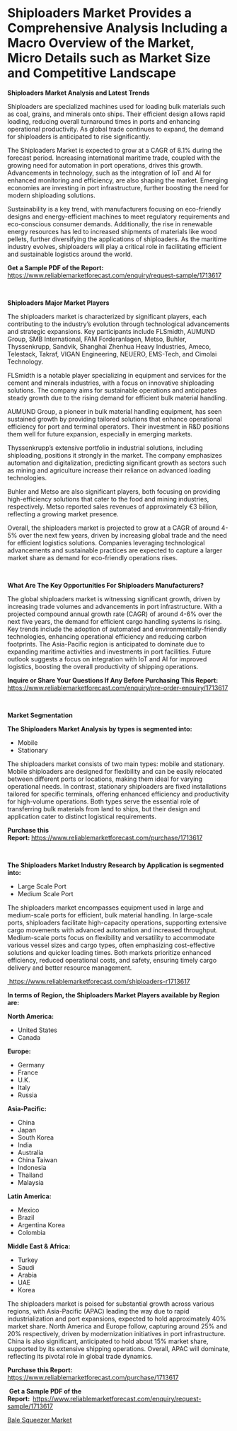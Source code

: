 <p><h1>Shiploaders Market Provides a Comprehensive Analysis Including a Macro Overview of the Market, Micro Details such as Market Size and Competitive Landscape</h1></p><p><strong>Shiploaders Market Analysis and Latest Trends</strong></p>
<p><p>Shiploaders are specialized machines used for loading bulk materials such as coal, grains, and minerals onto ships. Their efficient design allows rapid loading, reducing overall turnaround times in ports and enhancing operational productivity. As global trade continues to expand, the demand for shiploaders is anticipated to rise significantly.</p><p>The Shiploaders Market is expected to grow at a CAGR of 8.1% during the forecast period. Increasing international maritime trade, coupled with the growing need for automation in port operations, drives this growth. Advancements in technology, such as the integration of IoT and AI for enhanced monitoring and efficiency, are also shaping the market. Emerging economies are investing in port infrastructure, further boosting the need for modern shiploading solutions.</p><p>Sustainability is a key trend, with manufacturers focusing on eco-friendly designs and energy-efficient machines to meet regulatory requirements and eco-conscious consumer demands. Additionally, the rise in renewable energy resources has led to increased shipments of materials like wood pellets, further diversifying the applications of shiploaders. As the maritime industry evolves, shiploaders will play a critical role in facilitating efficient and sustainable logistics around the world.</p></p>
<p><strong>Get a Sample PDF of the Report:&nbsp;</strong> <a href="https://www.reliablemarketforecast.com/enquiry/request-sample/1713617?utm_campaign=2193&utm_medium=2&utm_source=Github&utm_content=ia&utm_term=16022025&utm_id=shiploaders">https://www.reliablemarketforecast.com/enquiry/request-sample/1713617</a></p>
<p>&nbsp;</p>
<p><strong>Shiploaders Major Market Players</strong></p>
<p><p>The shiploaders market is characterized by significant players, each contributing to the industry’s evolution through technological advancements and strategic expansions. Key participants include FLSmidth, AUMUND Group, SMB International, FAM Forderanlagen, Metso, Buhler, Thyssenkrupp, Sandvik, Shanghai Zhenhua Heavy Industries, Ameco, Telestack, Takraf, VIGAN Engineering, NEUERO, EMS-Tech, and Cimolai Technology.</p><p>FLSmidth is a notable player specializing in equipment and services for the cement and minerals industries, with a focus on innovative shiploading solutions. The company aims for sustainable operations and anticipates steady growth due to the rising demand for efficient bulk material handling.</p><p>AUMUND Group, a pioneer in bulk material handling equipment, has seen sustained growth by providing tailored solutions that enhance operational efficiency for port and terminal operators. Their investment in R&D positions them well for future expansion, especially in emerging markets.</p><p>Thyssenkrupp’s extensive portfolio in industrial solutions, including shiploading, positions it strongly in the market. The company emphasizes automation and digitalization, predicting significant growth as sectors such as mining and agriculture increase their reliance on advanced loading technologies.</p><p>Buhler and Metso are also significant players, both focusing on providing high-efficiency solutions that cater to the food and mining industries, respectively. Metso reported sales revenues of approximately €3 billion, reflecting a growing market presence.</p><p>Overall, the shiploaders market is projected to grow at a CAGR of around 4-5% over the next few years, driven by increasing global trade and the need for efficient logistics solutions. Companies leveraging technological advancements and sustainable practices are expected to capture a larger market share as demand for eco-friendly operations rises.</p></p>
<p>&nbsp;</p>
<p><strong>What Are The Key Opportunities For Shiploaders Manufacturers?</strong></p>
<p><p>The global shiploaders market is witnessing significant growth, driven by increasing trade volumes and advancements in port infrastructure. With a projected compound annual growth rate (CAGR) of around 4-6% over the next five years, the demand for efficient cargo handling systems is rising. Key trends include the adoption of automated and environmentally-friendly technologies, enhancing operational efficiency and reducing carbon footprints. The Asia-Pacific region is anticipated to dominate due to expanding maritime activities and investments in port facilities. Future outlook suggests a focus on integration with IoT and AI for improved logistics, boosting the overall productivity of shipping operations.</p></p>
<p><strong>Inquire or Share Your Questions If Any Before Purchasing This Report:</strong> <a href="https://www.reliablemarketforecast.com/enquiry/pre-order-enquiry/1713617?utm_campaign=2193&utm_medium=2&utm_source=Github&utm_content=ia&utm_term=16022025&utm_id=shiploaders">https://www.reliablemarketforecast.com/enquiry/pre-order-enquiry/1713617</a></p>
<p>&nbsp;</p>
<p><strong>Market Segmentation</strong></p>
<p><strong>The Shiploaders Market Analysis by types is segmented into:</strong></p>
<p><ul><li>Mobile</li><li>Stationary</li></ul></p>
<p><p>The shiploaders market consists of two main types: mobile and stationary. Mobile shiploaders are designed for flexibility and can be easily relocated between different ports or locations, making them ideal for varying operational needs. In contrast, stationary shiploaders are fixed installations tailored for specific terminals, offering enhanced efficiency and productivity for high-volume operations. Both types serve the essential role of transferring bulk materials from land to ships, but their design and application cater to distinct logistical requirements.</p></p>
<p><strong>Purchase this Report:&nbsp;</strong><a href="https://www.reliablemarketforecast.com/purchase/1713617?utm_campaign=2193&utm_medium=2&utm_source=Github&utm_content=ia&utm_term=16022025&utm_id=shiploaders">https://www.reliablemarketforecast.com/purchase/1713617</a></p>
<p>&nbsp;</p>
<p><strong>The Shiploaders Market Industry Research by Application is segmented into:</strong></p>
<p><ul><li>Large Scale Port</li><li>Medium Scale Port</li></ul></p>
<p><p>The shiploaders market encompasses equipment used in large and medium-scale ports for efficient, bulk material handling. In large-scale ports, shiploaders facilitate high-capacity operations, supporting extensive cargo movements with advanced automation and increased throughput. Medium-scale ports focus on flexibility and versatility to accommodate various vessel sizes and cargo types, often emphasizing cost-effective solutions and quicker loading times. Both markets prioritize enhanced efficiency, reduced operational costs, and safety, ensuring timely cargo delivery and better resource management.</p></p>
<p><a href="https://www.reliablemarketforecast.com/shiploaders-r1713617?utm_campaign=2193&utm_medium=2&utm_source=Github&utm_content=ia&utm_term=16022025&utm_id=shiploaders">&nbsp;https://www.reliablemarketforecast.com/shiploaders-r1713617</a></p>
<p><strong>In terms of Region, the Shiploaders Market Players available by Region are:</strong></p>
<p>
    <p> <strong> North America: </strong>
        <ul>
            <li>United States</li>
            <li>Canada</li>
        </ul>
        </p> 
    <p> <strong> Europe: </strong>
        <ul>
            <li>Germany</li>
            <li>France</li>
            <li>U.K.</li>
            <li>Italy</li>
            <li>Russia</li>
        </ul>
        </p> 
    <p> <strong> Asia-Pacific: </strong>
        <ul>
            <li>China</li>
            <li>Japan</li>
            <li>South Korea</li>
            <li>India</li>
            <li>Australia</li>
            <li>China Taiwan</li>
            <li>Indonesia</li>
            <li>Thailand</li>
            <li>Malaysia</li>
        </ul>
        </p> 
    <p> <strong> Latin America: </strong>
        <ul>
            <li>Mexico</li>
            <li>Brazil</li>
            <li>Argentina Korea</li>
            <li>Colombia</li>
        </ul>
        </p> 
    <p> <strong> Middle East & Africa: </strong>
        <ul>
            <li>Turkey</li>
            <li>Saudi</li>
            <li>Arabia</li>
            <li>UAE</li>
            <li>Korea</li>
        </ul>
    </p>
    </p>
<p><p>The shiploaders market is poised for substantial growth across various regions, with Asia-Pacific (APAC) leading the way due to rapid industrialization and port expansions, expected to hold approximately 40% market share. North America and Europe follow, capturing around 25% and 20% respectively, driven by modernization initiatives in port infrastructure. China is also significant, anticipated to hold about 15% market share, supported by its extensive shipping operations. Overall, APAC will dominate, reflecting its pivotal role in global trade dynamics.</p></p>
<p><strong>Purchase this Report: </strong><a href="https://www.reliablemarketforecast.com/purchase/1713617?utm_campaign=2193&utm_medium=2&utm_source=Github&utm_content=ia&utm_term=16022025&utm_id=shiploaders">https://www.reliablemarketforecast.com/purchase/1713617</a></p>
<p>&nbsp;<strong>Get a Sample PDF of the Report:&nbsp;&nbsp;</strong><a href="https://www.reliablemarketforecast.com/enquiry/request-sample/1713617?utm_campaign=2193&utm_medium=2&utm_source=Github&utm_content=ia&utm_term=16022025&utm_id=shiploaders">https://www.reliablemarketforecast.com/enquiry/request-sample/1713617</a></p>
<p><strong></strong></p>
<p><p><a href="https://github.com/millionkaryn68/Market-Research-Report-List-1/blob/main/bale-squeezer-market.md?utm_campaign=2193&utm_medium=2&utm_source=Github&utm_content=ia&utm_term=16022025&utm_id=shiploaders">Bale Squeezer Market</a></p></p>